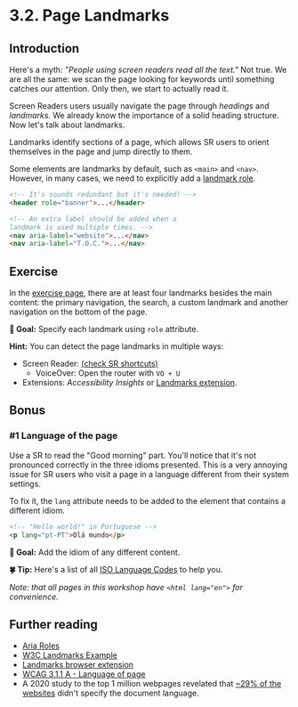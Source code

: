 # 3.2. Page Landmarks

## Introduction

Here's a myth: _"People using screen readers read all the text."_ Not true. We are all the same: we scan the page looking for keywords until something catches our attention. Only then, we start to actually read it.

Screen Readers users usually navigate the page through _headings_ and _landmarks_. We already know the importance of a solid heading structure. Now let's talk about landmarks.

Landmarks identify sections of a page, which allows SR users to orient themselves in the page and jump directly to them.

Some elements are landmarks by default, such as `<main>` and `<nav>`. However, in many cases, we need to explicitly add a [landmark role](https://developer.mozilla.org/en-US/docs/Web/Accessibility/ARIA/ARIA_Techniques#Landmark_roles).

```html
<!-- It's sounds redundant but it's needed! -->
<header role="banner">...</header>

<!-- An extra label should be added when a
landmark is used multiple times. -->
<nav aria-label="website">...</nav>
<nav aria-label="T.O.C.">...</nav>
```

## Exercise

In the [exercise page](../exercises/3.2.html),
there are at least four landmarks besides the main content: the primary navigation, the search, a custom landmark and another navigation on the bottom of the page.

**🎯 Goal:** Specify each landmark using `role` attribute.

**Hint:** You can detect the page landmarks in multiple ways:

- Screen Reader: [(check SR shortcuts)](https://dequeuniversity.com/screenreaders/survival-guide)
  - VoiceOver: Open the router with `VO + U`
- Extensions: _Accessibility Insights_ or [Landmarks extension](http://matatk.agrip.org.uk/landmarks/)\.

## Bonus

### #1 Language of the page

Use a SR to read the "Good morning" part. You'll notice that it's not pronounced correctly in the three idioms presented. This is a very annoying issue for SR users who visit a page in a language different from their system settings.

To fix it, the `lang` attribute needs to be added to the element that contains a different idiom.

```html
<!-- "Hello world!" in Portuguese -->
<p lang="pt-PT">Olá mundo</p>
```

**🎯 Goal:** Add the idiom of any different content.

**🍀 Tip:** Here's a list of all [ISO Language Codes](http://www.lingoes.net/en/translator/langcode.htm) to help you.

_Note: that all pages in this workshop have `<html lang="en">` for convenience._

## Further reading

- [Aria Roles](https://developer.mozilla.org/en-US/docs/Web/Accessibility/ARIA/Roles)
- [W3C Landmarks Example](https://www.w3.org/TR/wai-aria-practices/examples/landmarks/main.html)
- [Landmarks browser extension](http://matatk.agrip.org.uk/landmarks/)
- [WCAG 3.1.1 A - Language of page](https://www.w3.org/WAI/WCAG21/Understanding/language-of-page.html)
- A 2020 study to the top 1 million webpages revelated that [~29% of the websites](https://webaim.org/projects/million/#languages) didn't specify the document language.
